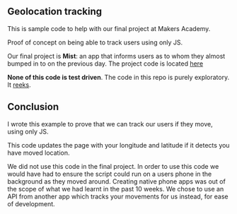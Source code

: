 ## Geolocation tracking
This is sample code to help with our final project at Makers Academy.

Proof of concept on being able to track users using only JS.

Our final project is **Mist**: an app that informs users as to whom they almost bumped in to on the previous day. The project code is located [here](https://github.com/HanWax/so_close)

**None of this code is test driven**. The code in this repo is purely exploratory. It [reeks](https://github.com/joenas/preek).

## Conclusion

I wrote this example to prove that we can track our users if they move, using only JS.

This code updates the page with your longitude and latitude if it detects you have moved location.

We did not use this code in the final project. In order to use this code we would have had to ensure the script could run on a users phone in the background as they moved around. Creating native phone apps was out of the scope of what we had learnt in the past 10 weeks. We chose to use an API from another app which tracks your movements for us instead, for ease of development.